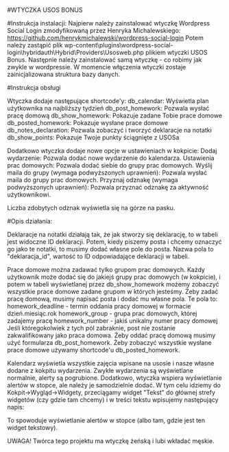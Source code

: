 #WTYCZKA USOS BONUS

#Instrukcja instalacji:
Najpierw należy zainstalować wtyczkę Wordpress Social Login zmodyfikowaną przez Henryka Michalewskiego:
https://github.com/henrykmichalewski/wordpress-social-login
Potem należy zastąpić plik wp-content\plugins\wordpress-social-login\hybridauth\Hybrid\Providers\Usosweb.php
plikiem wtyczki USOS Bonus.
Następnie należy zainstalować samą wtyczkę - co robimy jak zwykle w wordpressie.
W momencie włączenia wtyczki zostaje zainicjalizowana struktura bazy danych.

#Instrukcja obsługi

Wtyczka dodaje następujące shortcode'y:
db_calendar:
	Wyświetla plan użytkownika na najbliższy tydzień
db_post_homework:
	Pozwala wysłać pracę domową
db_show_homework:
	Pokazuje zadane Tobie prace domowe
db_posted_homework:
	Pokazuje wysłane prace domowe
db_notes_declaration:
	Pozwala zobaczyć i tworzyć deklaracje na notatki
db_show_points:
	Pokazuje Twoje punkty ściągnięte z USOSa

Dodatkowo wtyczka dodaje nowe opcje w ustawieniach w kokpicie:
Dodaj wydarzenie:
	Pozwala dodać nowe wydarzenie do kalendarza.
Ustawienia prac domowych:
	Pozwala dodać siebie do grupy prac domowych.
Wyślij maila do grupy (wymaga podwyższonych uprawnień):
	Pozwala wysłać maila do grupy prac domowych.
Przyznaj odznakę (wymaga podwyższonych uprawnień):
	Pozwala przyznać odznakę za aktywność użytkownikowi.

Liczba zdobytych odznak wyświetla się na górze na pasku.

#Opis działania:

Deklaracje na notatki działają tak, że jak stworzy się deklarację, to w tabeli jest widoczne ID deklaracji.
Potem, kiedy piszemy posta i chcemy oznaczyć go jako te notatki, to musimy dodać własne pole do posta.
Nazwa pola to "deklaracja_id", wartość to ID odpowiadające deklaracji w tabeli.

Prace domowe można zadawać tylko grupom prac domowych. Każdy użytkownik może dodać się do jakiejś grupy
prac domowych (w kokpicie), i potem w tabeli wyświetlanej przez db_show_homework możemy zobaczyć wszystkie prace domowe
zadane grupom w których jesteśmy. Żeby zadać pracę domową, musimy napisać posta i dodać mu własne pola.
Te pola to:
	homework_deadline - termin oddania pracy domowej w formacie dzień.miesiąc.rok
	homework_group - grupa prac domowych, której zadajemy pracę
	homework_number - jakiś unikalny numer pracy domowej
Jeśli któregokolwiek z tych pól zabraknie, post nie zostanie zakwalifikowany jako praca domowa.
Żeby oddać pracę domową musimy użyć formularza db_post_homework. Żeby zobaczyć wszystkie wysłane prace domowe
używamy shortcode'u db_posted_homework.

Kalendarz wyświetla wszystkie zajęcia wpisane na usosie i nasze własne dodane z kokpitu wydarzenia.
Zwykłe wydarzenia są wyświetlane normalnie, alerty są pogrubione. Dodatkowo, wtyczka wspiera wyświetlanie alertów
w stopce, ale należy je samodzielnie dodać. W tym celu idziemy do Kokpit->Wygląd->Widgety, przeciągamy
widget "Tekst" do głównej strefy widgetów (czy gdzie tam chcemy) i w treści tekstu wpisujemy następujący napis:
<?php display_alerts(); ?>
To spowoduje wyświetlanie alertów w stopce (albo tam, gdzie jest ten widget tekstowy).

UWAGA! Twórca tego projektu ma wtyczkę żeńską i lubi wkładać męskie.
